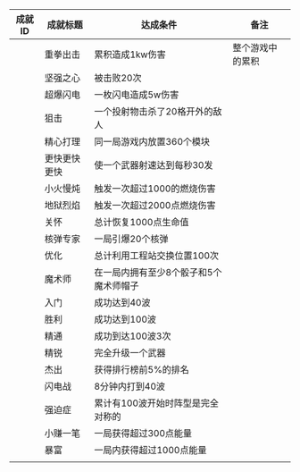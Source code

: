 | 成就ID | 成就标题     | 达成条件                               | 备注             |
| ------ | ------------ | -------------------------------------- | ---------------- |
|        | 重拳出击     | 累积造成1kw伤害                        | 整个游戏中的累积 |
|        | 坚强之心     | 被击败20次                             |                  |
|        | 超爆闪电     | 一枚闪电造成5w伤害                     |                  |
|        | 狙击         | 一个投射物击杀了20格开外的敌人         |                  |
|        | 精心打理     | 同一局游戏内放置360个模块              |                  |
|        | 更快更快更快 | 使一个武器射速达到每秒30发             |                  |
|        | 小火慢炖     | 触发一次超过1000的燃烧伤害             |                  |
|        | 地狱烈焰     | 触发一次超过2000点燃烧伤害             |                  |
|        | 关怀         | 总计恢复1000点生命值                   |                  |
|        | 核弹专家     | 一局引爆20个核弹                       |                  |
|        | 优化         | 总计利用工程站交换位置100次            |                  |
|        | 魔术师       | 在一局内拥有至少8个骰子和5个魔术师帽子 |                  |
|        | 入门         | 成功达到40波                           |                  |
|        | 胜利         | 成功达到100波                          |                  |
|        | 精通         | 成功到达100波3次                       |                  |
|        | 精锐         | 完全升级一个武器                       |                  |
|        | 杰出         | 获得排行榜前5%的排名                   |                  |
|        | 闪电战       | 8分钟内打到40波                        |                  |
|        | 强迫症       | 累计有100波开始时阵型是完全对称的      |                  |
|        | 小赚一笔     | 一局获得超过300点能量                  |                  |
|        | 暴富         | 一局内获得超过1000点能量               |                  |
|        |              |                                        |                  |
